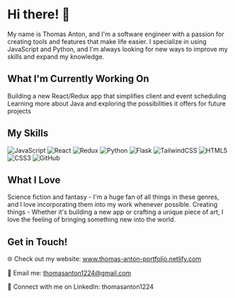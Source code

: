 # Hi there! 👋
My name is Thomas Anton, and I'm a software engineer with a passion for creating tools and features that make life easier. I specialize in using JavaScript and Python, and I'm always looking for new ways to improve my skills and expand my knowledge.

## What I'm Currently Working On
Building a new React/Redux app that simplifies client and event scheduling
Learning more about Java and exploring the possibilities it offers for future projects

## My Skills
![JavaScript](https://img.shields.io/badge/javascript-%23323330.svg?style=for-the-badge&logo=javascript&logoColor=%23F7DF1E) ![React](https://img.shields.io/badge/react-%2320232a.svg?style=for-the-badge&logo=react&logoColor=%2361DAFB) ![Redux](https://img.shields.io/badge/redux-%23593d88.svg?style=for-the-badge&logo=redux&logoColor=white) ![Python](https://img.shields.io/badge/python-3670A0?style=for-the-badge&logo=python&logoColor=ffdd54) ![Flask](https://img.shields.io/badge/flask-%23000.svg?style=for-the-badge&logo=flask&logoColor=white) ![TailwindCSS](https://img.shields.io/badge/Tailwind_CSS-38B2AC?style=for-the-badge&logo=tailwind-css&logoColor=white) ![HTML5](https://img.shields.io/badge/html5-%23E34F26.svg?style=for-the-badge&logo=html5&logoColor=white) ![CSS3](https://img.shields.io/badge/css3-%231572B6.svg?style=for-the-badge&logo=css3&logoColor=white) ![GitHub](https://img.shields.io/badge/GitHub-100000?style=for-the-badge&logo=github&logoColor=white)

## What I Love
Science fiction and fantasy - I'm a huge fan of all things in these genres, and I love incorporating them into my work whenever possible.
Creating things - Whether it's building a new app or crafting a unique piece of art, I love the feeling of bringing something new into the world.

## Get in Touch!
🌐 Check out my website: www.thomas-anton-portfolio.netlify.com

📧 Email me: thomasanton1224@gmail.com

💼 Connect with me on LinkedIn: thomasanton1224

<!---
tanton1224/tanton1224 is a ✨ special ✨ repository because its `README.md` (this file) appears on your GitHub profile.
You can click the Preview link to take a look at your changes.
--->
